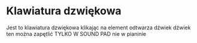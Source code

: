 # Klawiatura dzwiękowa
Jest to klawiatura dzwiękowa klikając na element odtwarza dźwiek dźwiek ten można zapętlić TYLKO W SOUND PAD nie w pianinie 